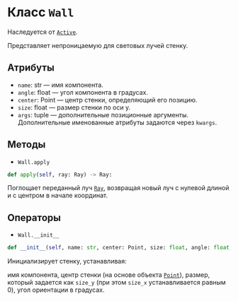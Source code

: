 # Класс `Wall`

Наследуется от [`Active`](abcActive.md).

Представляет непроницаемую для световых лучей стенку.

## Атрибуты

- `name`: str — имя компонента.
- `angle`: float — угол компонента в градусах.
- `center`: Point — центр стенки, определяющий его позицию.
- `size`: float — размер стенки по оси y.
- `args`: tuple  — дополнительные позиционные аргументы.
Дополнительные именованные атрибуты задаются через `kwargs`.

## Методы

- `Wall.apply`

```Python
def apply(self, ray: Ray) -> Ray:
```
Поглощает переданный луч [`Ray`](Ray.md), возвращая новый луч с нулевой длиной и с центром в начале координат. 

## Операторы

- `Wall.__init__`

```Python
def __init__(self, name: str, center: Point, size: float, angle: float, *args, **kwargs)
```

Инициализирует стенку, устанавливая:

имя компонента,
центр стенки (на основе объекта [`Point`](Point.md)),
размер, который задается как `size_y` (при этом `size_x` устанавливается равным 0),
угол ориентации в градусах.